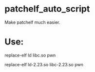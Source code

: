 # patchelf_auto_script
Make patchelf much easier.

# Use:

replace-elf ld libc.so pwn

replace-elf ld-2.23.so libc-2.23.so pwn
